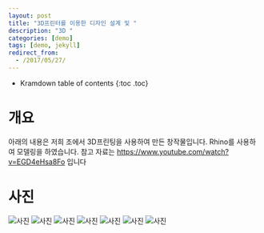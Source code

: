 ```yaml
---
layout: post
title: "3D프린터를 이용한 디자인 설계 및 "
description: "3D "
categories: [demo]
tags: [demo, jekyll]
redirect_from:
  - /2017/05/27/
---
```



* Kramdown table of contents
{:toc .toc}

# 개요 
아래의 내용은 저희 조에서 3D프린팅을 사용하여 만든 창작물입니다.
Rhino를 사용하여 모델링을 하였습니다.
참고 자료는 https://www.youtube.com/watch?v=EGD4eHsa8Fo 입니다
# 사진

![사진](https://93780305.github.io/KakaoTalk_2017-12-17-22-15-40_Photo_27.jpeg)
![사진](https://93780305.github.io/KakaoTalk_2017-12-17-22-15-43_Photo_0.jpeg)
![사진](https://93780305.github.io/KakaoTalk_2017-12-17-22-15-48_Photo_35.jpeg)
![사진](https://93780305.github.io/KakaoTalk_2017-12-17-22-15-49_Photo_72.jpeg)
![사진](https://93780305.github.io/KakaoTalk_2017-12-17-22-15-53_Photo_35.jpeg)
![사진](https://93780305.github.io/KakaoTalk_2017-12-17-22-15-54_Photo_81.jpeg)
![사진](https://93780305.github.io/KakaoTalk_2017-12-17-22-15-56_Photo_62.jpeg)

[^1]: This is a footnote.

[kramdown]: https://kramdown.gettalong.org/
[Simple Texture]: https://github.com/yizeng/jekyll-theme-simple-texture
